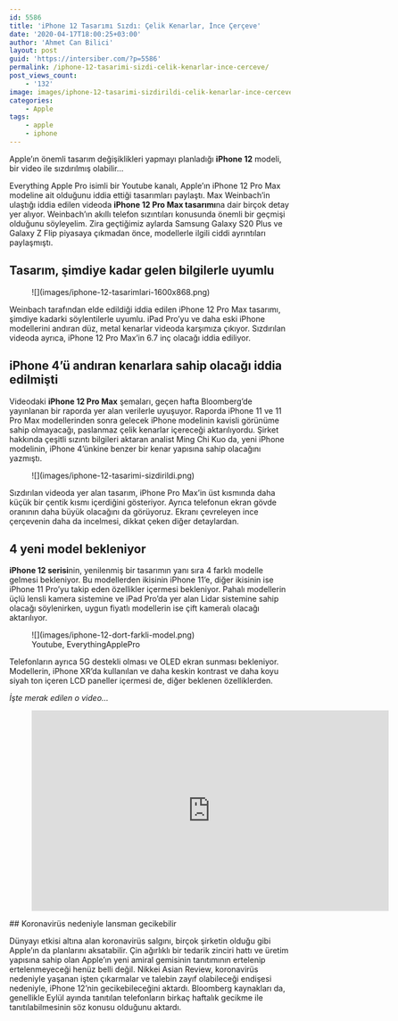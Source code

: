 ```yaml
---
id: 5586
title: 'iPhone 12 Tasarımı Sızdı: Çelik Kenarlar, İnce Çerçeve'
date: '2020-04-17T18:00:25+03:00'
author: 'Ahmet Can Bilici'
layout: post
guid: 'https://intersiber.com/?p=5586'
permalink: /iphone-12-tasarimi-sizdi-celik-kenarlar-ince-cerceve/
post_views_count:
    - '132'
image: images/iphone-12-tasarimi-sizdirildi-celik-kenarlar-ince-cerceve.jpeg
categories:
    - Apple
tags:
    - apple
    - iphone
---
```


Apple’ın önemli tasarım değişiklikleri yapmayı planladığı **iPhone 12** modeli, bir video ile sızdırılmış olabilir…

Everything Apple Pro isimli bir Youtube kanalı, Apple’ın iPhone 12 Pro Max modeline ait olduğunu iddia ettiği tasarımları paylaştı. Max Weinbach’in ulaştığı iddia edilen videoda **iPhone 12 Pro Max tasarımı**na dair birçok detay yer alıyor. Weinbach’ın akıllı telefon sızıntıları konusunda önemli bir geçmişi olduğunu söyleyelim. Zira geçtiğimiz aylarda Samsung Galaxy S20 Plus ve Galaxy Z Flip piyasaya çıkmadan önce, modellerle ilgili ciddi ayrıntıları paylaşmıştı.

## Tasarım, şimdiye kadar gelen bilgilerle uyumlu

<figure class="wp-block-image size-large">![](images/iphone-12-tasarimlari-1600x868.png)</figure>Weinbach tarafından elde edildiği iddia edilen iPhone 12 Pro Max tasarımı, şimdiye kadarki söylentilerle uyumlu. iPad Pro’yu ve daha eski iPhone modellerini andıran düz, metal kenarlar videoda karşımıza çıkıyor. Sızdırılan videoda ayrıca, iPhone 12 Pro Max’in 6.7 inç olacağı iddia ediliyor.

## iPhone 4’ü andıran kenarlara sahip olacağı iddia edilmişti

Videodaki **iPhone 12 Pro Max** şemaları, geçen hafta Bloomberg’de yayınlanan bir raporda yer alan verilerle uyuşuyor. Raporda iPhone 11 ve 11 Pro Max modellerinden sonra gelecek iPhone modelinin kavisli görünüme sahip olmayacağı, paslanmaz çelik kenarlar içereceği aktarılıyordu. Şirket hakkında çeşitli sızıntı bilgileri aktaran analist Ming Chi Kuo da, yeni iPhone modelinin, iPhone 4’ünkine benzer bir kenar yapısına sahip olacağını yazmıştı.

<figure class="wp-block-image size-large">![](images/iphone-12-tasarimi-sizdirildi.png)</figure>Sızdırılan videoda yer alan tasarım, iPhone Pro Max’in üst kısmında daha küçük bir çentik kısmı içerdiğini gösteriyor. Ayrıca telefonun ekran gövde oranının daha büyük olacağını da görüyoruz. Ekranı çevreleyen ince çerçevenin daha da incelmesi, dikkat çeken diğer detaylardan.

## 4 yeni model bekleniyor

**iPhone 12 serisi**nin, yenilenmiş bir tasarımın yanı sıra 4 farklı modelle gelmesi bekleniyor. Bu modellerden ikisinin iPhone 11’e, diğer ikisinin ise iPhone 11 Pro’yu takip eden özellikler içermesi bekleniyor. Pahalı modellerin üçlü lensli kamera sistemine ve iPad Pro’da yer alan Lidar sistemine sahip olacağı söylenirken, uygun fiyatlı modellerin ise çift kameralı olacağı aktarılıyor.

<figure class="wp-block-image size-large">![](images/iphone-12-dort-farkli-model.png)<figcaption>Youtube, EverythingApplePro</figcaption></figure>Telefonların ayrıca 5G destekli olması ve OLED ekran sunması bekleniyor. Modellerin, iPhone XR’da kullanılan ve daha keskin kontrast ve daha koyu siyah ton içeren LCD paneller içermesi de, diğer beklenen özelliklerden.

*İşte merak edilen o video…*

<figure class="wp-block-embed-youtube wp-block-embed is-type-video is-provider-youtube wp-embed-aspect-16-9 wp-has-aspect-ratio"><div class="wp-block-embed__wrapper"><span class="embed-youtube" style="text-align:center; display: block;"><iframe allowfullscreen="true" class="youtube-player" height="360" src="https://www.youtube.com/embed/ZUXwDpGylpw?version=3&rel=1&fs=1&autohide=2&showsearch=0&showinfo=1&iv_load_policy=1&wmode=transparent" style="border:0;" width="640"></iframe></span></div></figure>## Koronavirüs nedeniyle lansman gecikebilir

Dünyayı etkisi altına alan koronavirüs salgını, birçok şirketin olduğu gibi Apple’ın da planlarını aksatabilir. Çin ağırlıklı bir tedarik zinciri hattı ve üretim yapısına sahip olan Apple’ın yeni amiral gemisinin tanıtımının ertelenip ertelenmeyeceği henüz belli değil. Nikkei Asian Review, koronavirüs nedeniyle yaşanan işten çıkarmalar ve talebin zayıf olabileceği endişesi nedeniyle, iPhone 12’nin gecikebileceğini aktardı. Bloomberg kaynakları da, genellikle Eylül ayında tanıtılan telefonların birkaç haftalık gecikme ile tanıtılabilmesinin söz konusu olduğunu aktardı.